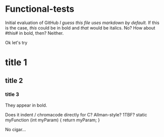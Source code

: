 # Functional-tests
Initial evaluation of GitHub
_I guess this file uses markdown by default._
If this is the case, *this* could be in bold and _that_ would be italics.
No?
How about #this# in bold, then?
Neither.

Ok let's try
# title 1
## title 2
### title 3
They appear in bold.

Does it indent / chromacode directly for C? Allman-style? 1TBF?
static myFunction (int myParam)
{
    return myParam;
}

No cigar...
